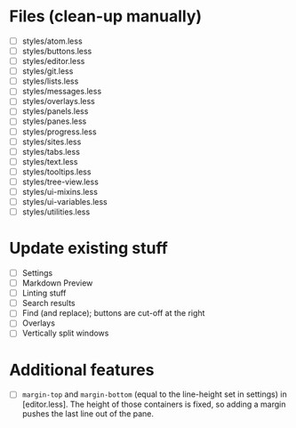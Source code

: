 # Files (clean-up manually)

- [ ] styles/atom.less
- [ ] styles/buttons.less
- [ ] styles/editor.less
- [ ] styles/git.less
- [ ] styles/lists.less
- [ ] styles/messages.less
- [ ] styles/overlays.less
- [ ] styles/panels.less
- [ ] styles/panes.less
- [ ] styles/progress.less
- [ ] styles/sites.less
- [ ] styles/tabs.less
- [ ] styles/text.less
- [ ] styles/tooltips.less
- [ ] styles/tree-view.less
- [ ] styles/ui-mixins.less
- [ ] styles/ui-variables.less
- [ ] styles/utilities.less

# Update existing stuff

- [ ] Settings
- [ ] Markdown Preview
- [ ] Linting stuff
- [ ] Search results
- [ ] Find (and replace); buttons are cut-off at the right
- [ ] Overlays
- [ ] Vertically split windows

# Additional features

- [ ] `margin-top` and `margin-bottom` (equal to the line-height set in settings) in [editor.less]. The height of those containers is fixed, so adding a margin pushes the last line out of the pane.
